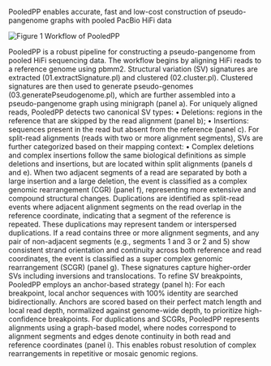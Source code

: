 PooledPP enables accurate, fast and low-cost construction of pseudo-pangenome graphs with pooled PacBio HiFi data

![Figure 1](https://github.com/user-attachments/assets/89fb080d-b522-471f-a5b7-8aed339d7da5)
Workflow of PooledPP

PooledPP is a robust pipeline for constructing a pseudo-pangenome from pooled HiFi sequencing data. The workflow begins by aligning HiFi reads to a reference genome using pbmm2. Structural variation (SV) signatures are extracted (01.extractSignature.pl) and clustered (02.cluster.pl). Clustered signatures are then used to generate pseudo-genomes (03.generatePseudogenome.pl), which are further assembled into a pseudo-pangenome graph using minigraph (panel a).
For uniquely aligned reads, PooledPP detects two canonical SV types:
•	Deletions: regions in the reference that are skipped by the read alignment (panel b);
•	Insertions: sequences present in the read but absent from the reference (panel c).
For split-read alignments (reads with two or more alignment segments), SVs are further categorized based on their mapping context:
•	Complex deletions and complex insertions follow the same biological definitions as simple deletions and insertions, but are located within split alignments (panels d and e).
When two adjacent segments of a read are separated by both a large insertion and a large deletion, the event is classified as a complex genomic rearrangement (CGR) (panel f), representing more extensive and compound structural changes.
Duplications are identified as split-read events where adjacent alignment segments on the read overlap in the reference coordinate, indicating that a segment of the reference is repeated. These duplications may represent tandem or interspersed duplications.
If a read contains three or more alignment segments, and any pair of non-adjacent segments (e.g., segments 1 and 3 or 2 and 5) show consistent strand orientation and continuity across both reference and read coordinates, the event is classified as a super complex genomic rearrangement (SCGR) (panel g). These signatures capture higher-order SVs including inversions and translocations.
To refine SV breakpoints, PooledPP employs an anchor-based strategy (panel h):
For each breakpoint, local anchor sequences with 100% identity are searched bidirectionally. Anchors are scored based on their perfect match length and local read depth, normalized against genome-wide depth, to prioritize high-confidence breakpoints.
For duplications and SCGRs, PooledPP represents alignments using a graph-based model, where nodes correspond to alignment segments and edges denote continuity in both read and reference coordinates (panel i). This enables robust resolution of complex rearrangements in repetitive or mosaic genomic regions.

